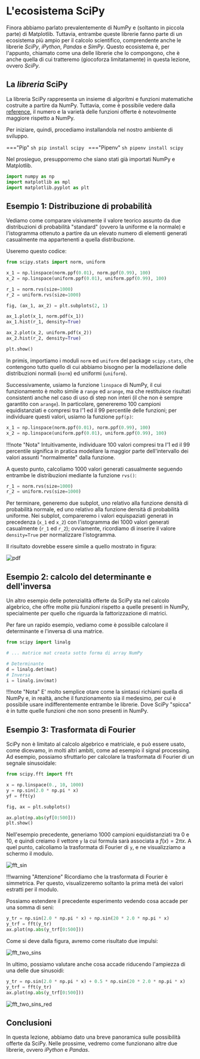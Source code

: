 # L'ecosistema SciPy

Finora abbiamo parlato prevalentemente di NumPy e (soltanto in piccola parte) di Matplotlib. Tuttavia, entrambe queste librerie fanno parte di un ecosistema più ampio per il calcolo scientifico, comprendente anche le librerie *SciPy*, *iPython*, *Pandas* e *SimPy*. Questo ecosistema è, per l'appunto, chiamato come una delle librerie che lo compongono, che è anche quella di cui tratteremo (giocoforza limitatamente) in questa lezione, ovvero *SciPy*.

## La *libreria* SciPy

La libreria SciPy rappresenta un insieme di algoritmi e funzioni matematiche costruite a partire da NumPy. Tuttavia, come è possibile vedere dalla [reference](https://docs.scipy.org/doc/scipy/reference/), il numero e la varietà delle funzioni offerte è notevolmente maggiore rispetto a NumPy.

Per iniziare, quindi, procediamo installandola nel nostro ambiente di sviluppo.

==="Pip" 
	```sh
	pip install scipy
	```
==="Pipenv"
	```sh
	pipenv install scipy
	```

Nel prosieguo, presupporremo che siano stati già importati NumPy e Matplotlib.

```py
import numpy as np
import matplotlib as mpl
import matplotlib.pyplot as plt
```

## Esempio 1: Distribuzione di probabilità

Vediamo come comparare visivamente il valore teorico assunto da due distribuzioni di probabilità "standard" (ovvero la uniforme e la normale) e l'istogramma ottenuto a partire da un elevato numero di elementi generati casualmente ma appartenenti a quella distribuzione.

Useremo questo codice:

```py linenums="1"
from scipy.stats import norm, uniform

x_1 = np.linspace(norm.ppf(0.01), norm.ppf(0.99), 100)
x_2 = np.linspace(uniform.ppf(0.01), uniform.ppf(0.99), 100)

r_1 = norm.rvs(size=1000)
r_2 = uniform.rvs(size=1000)

fig, (ax_1, ax_2) = plt.subplots(2, 1)

ax_1.plot(x_1, norm.pdf(x_1))
ax_1.hist(r_1, density=True)

ax_2.plot(x_2, uniform.pdf(x_2))
ax_2.hist(r_2, density=True)

plt.show()
```

In primis, importiamo i moduli `norm` ed `uniform` del package `scipy.stats`, che contengono tutto quello di cui abbiamo bisogno per la modellazione delle distribuzioni normali (`norm`) ed uniformi (`uniform`).

Successivamente, usiamo la funzione `linspace` di NumPy, il cui funzionamento è molto simile a `range` ed `arange`, ma che restituisce risultati consistenti anche nel caso di uso di step non interi (il che non è sempre garantito con `arange`). In particolare, genereremo 100 campioni equidistanziati e compresi tra l'1 ed il 99 percentile delle funzioni; per individuare questi valori, usiamo la funzione `ppf(p)`:

```py
x_1 = np.linspace(norm.ppf(0.01), norm.ppf(0.99), 100)
x_2 = np.linspace(uniform.ppf(0.01), uniform.ppf(0.99), 100)
```

!!!note "Nota"
	Intuitivamente, individuare 100 valori compresi tra l'1 ed il 99 percentile significa in pratica modellare la maggior parte dell'intervallo dei valori assunti "normalmente" dalla funzione.

A questo punto, calcoliamo 1000 valori generati casualmente seguendo entrambe le distribuzioni mediante la funzione `rvs()`:

```py
r_1 = norm.rvs(size=1000)
r_2 = uniform.rvs(size=1000)
```

Per terminare, generemo due subplot, uno relativo alla funzione densità di probabilità normale, ed uno relativo alla funzione densità di probabilità uniforme. Nei subplot, compareremo i valori equispaziati generati in precedenza (`x_1` ed `x_2`) con l'istogramma dei 1000 valori generati casualmente (`r_1` ed `r_2`); ovviamente, ricordiamo di inserire il valore `density=True` per normalizzare l'istogramma.

Il risultato dovrebbe essere simile a quello mostrato in figura:

![pdf](../assets/images/03_libs/02_scipy/pdfs.png)

## Esempio 2: calcolo del determinante e dell'inversa

Un altro esempio delle potenzialità offerte da SciPy sta nel calcolo algebrico, che offre molte più funzioni rispetto a quelle presenti in NumPy, specialmente per quello che riguarda la fattorizzazione di matrici.

Per fare un rapido esempio, vediamo come è possibile calcolare il determinante e l'inversa di una matrice.

```py
from scipy import linalg

# ... matrice mat creata sotto forma di array NumPy

# Determinante
d = linalg.det(mat)
# Inversa
i = linalg.inv(mat)
```

!!!note "Nota"
	E' molto semplice otare come la sintassi richiami quella di NumPy e, in realtà, anche il funzionamento sia il medesimo, per cui è possibile usare indifferentemente entrambe le librerie. Dove SciPy "spicca" è in tutte quelle funzioni che non sono presenti in NumPy.

## Esempio 3: Trasformata di Fourier

SciPy non è limitato al calcolo algebrico e matriciale, e può essere usato, come dicevamo, in molti altri ambiti, come ad esempio il signal processing. Ad esempio, possiamo sfruttarlo per calcolare la trasformata di Fourier di un segnale sinusoidale:

```py
from scipy.fft import fft

x = np.linspace(0., 10, 1000)
y = np.sin(2.0 * np.pi * x)
yf = fft(y)

fig, ax = plt.subplots()

ax.plot(np.abs(yf[0:500]))
plt.show()
```

Nell'esempio precedente, generiamo 1000 campioni equidistanziati tra 0 e 10, e quindi creiamo il vettore `y` la cui formula sarà associata a $f(x) = 2\pi x$. A quel punto, calcoliamo la trasformata di Fourier di `y`, e ne visualizziamo a schermo il modulo.

![fft_sin](../assets/images/03_libs/02_scipy/fft_sin.png)

!!!warning "Attenzione"
	Ricordiamo che la trasformata di Fourier è simmetrica. Per questo, visualizzeremo soltanto la prima metà dei valori estratti per il modulo.

Possiamo estendere il precedente esperimento vedendo cosa accade per una somma di seni:

```py
y_tr = np.sin(2.0 * np.pi * x) + np.sin(20 * 2.0 * np.pi * x)
y_trf = fft(y_tr)
ax.plot(np.abs(y_trf[0:500]))
```

Come si deve dalla figura, avremo come risultato due impulsi:

![fft_two_sins](../assets/images/03_libs/02_scipy/fft_two_sins.png)

In ultimo, possiamo valutare anche cosa accade riducendo l'ampiezza di una delle due sinusoidi:

```py
y_tr = np.sin(2.0 * np.pi * x) + 0.5 * np.sin(20 * 2.0 * np.pi * x)
y_trf = fft(y_tr)
ax.plot(np.abs(y_trf[0:500]))
```

![fft_two_sins_red](../assets/images/03_libs/02_scipy/fft_two_sins_red.png)

## Conclusioni

In questa lezione, abbiamo dato una breve panoramica sulle possibilità offerte da SciPy. Nelle prossime, vedremo come funzionano altre due librerie, ovvero *iPython* e *Pandas*.
